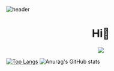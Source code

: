 ![header](https://capsule-render.vercel.app/api?type=waving&color=889C9B&height=300&section=header&text=DwarfAmil&fontSize=80&fontColor=000000&animation=fadeIn)

<h1 align = "center">Hi👋</h1>
<p align = "center">
<a href="https://hits.seeyoufarm.com"><img src="https://hits.seeyoufarm.com/api/count/incr/badge.svg?url=https%3A%2F%2Fgithub.com%2FDwarfAmil&count_bg=%23313131&title_bg=%23000000&icon=github.svg&icon_color=%23E7E7E7&title=DwarfAmil&edge_flat=false"/></a>
</p>

[![Top Langs](https://github-readme-stats.vercel.app/api/top-langs/?username=DwarfAmil&langs_count=8&theme=merko)](https://github.com/anuraghazra/github-readme-stats) ![Anurag's GitHub stats](https://github-readme-stats.vercel.app/api?username=DwarfAmil&show_icons=true&theme=merko)
